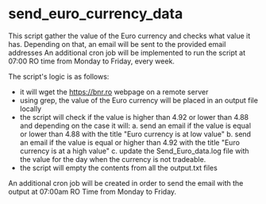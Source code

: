 # send_euro_currency_data
This script gather the value of the Euro currency and checks what value it has. Depending on that, an email will be sent to the provided email addresses
An additional cron job will be implemented to run the script at 07:00 RO time from Monday to Friday, every week.

The script's logic is as follows:
  - it will wget the https://bnr.ro webpage on a remote server
  - using grep, the value of the Euro currency will be placed in an output file locally
  - the script will check if the value is higher than 4.92 or lower than 4.88 and depending on the case it will:
    a. send an email if the value is equal or lower than 4.88 with the title "Euro currency is at low value"
    b. send an email if the value is equal or higher than 4.92 with the title "Euro currency is at a high value"
    c. update the Send_Euro_data.log file with the value for the day when the currency is not tradeable.
  - the script will empty the contents from all the output.txt files
    
An additional cron job will be created in order to send the email with the output at 07:00am RO Time from Monday to Friday.
